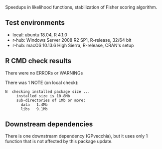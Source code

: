 
Speedups in likelihood functions, stabilization
of Fisher scoring algorithm.


## Test environments

* local: ubuntu 18.04, R 4.1.0
* r-hub: Windows Server 2008 R2 SP1, R-release, 32/64 bit
* r-hub: macOS 10.13.6 High Sierra, R-release, CRAN's setup


## R CMD check results

There were no ERRORs or WARNINGs

There was 1 NOTE (on local check):

    N  checking installed package size ...
         installed size is 10.8Mb
         sub-directories of 1Mb or more:
           data   1.4Mb
           libs   9.1Mb


## Downstream dependencies

There is one downstream dependency (GPvecchia), but it
uses only 1 function that is not affected by this
package update.


